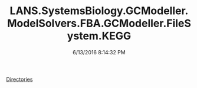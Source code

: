﻿---
title: LANS.SystemsBiology.GCModeller.ModelSolvers.FBA.GCModeller.FileSystem.KEGG
date: 6/13/2016 8:14:32 PM
---

[Directories](T-LANS.SystemsBiology.GCModeller.ModelSolvers.FBA.GCModeller.FileSystem.KEGG.Directories.html)
